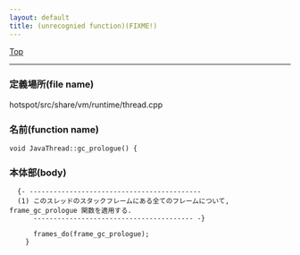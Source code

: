 ```yaml
---
layout: default
title: (unrecognied function)(FIXME!)
---
```

[Top](../index.html)

--- 
### 定義場所(file name)
hotspot/src/share/vm/runtime/thread.cpp

### 名前(function name)
```
void JavaThread::gc_prologue() {
```

### 本体部(body)
```
  {- -------------------------------------------
  (1) このスレッドのスタックフレームにある全てのフレームについて, frame_gc_prologue 関数を適用する.
      ---------------------------------------- -}

	  frames_do(frame_gc_prologue);
	}
	
```


